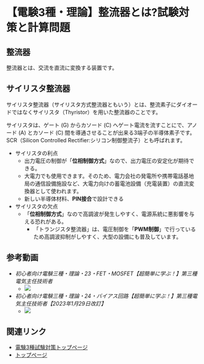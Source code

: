 # 【電験3種・理論】整流器とは?試験対策と計算問題

## 整流器

整流器とは、交流を直流に変換する装置です。


## サイリスタ整流器

サイリスタ整流器（サイリスタ方式整流器ともいう）とは、整流素子にダイオードではなくサイリスタ（Thyristor）を用いた整流器のことです。


サイリスタは、ゲート (G) からカソード (C) へゲート電流を流すことにで、アノード (A) とカソード (C) 間を導通させることが出来る3端子の半導体素子です。
SCR（Silicon Controlled Rectifier:シリコン制御整流子）とも呼ばれます。


- サイリスタの利点
    - 出力電圧の制御が「**位相制御方式**」なので、出力電圧の安定化が期待できる。
    - 大電力でも使用できます。そのため、電力会社の発電所や携帯電話基地局の通信設備施設など、大電力向けの蓄電池設備（充電装置）の直流変換器として使われます。
    - 新しい半導体材料、**PIN接合**で設計できる
- サイリスタの欠点
    - 「**位相制御方式**」なので高調波が発生しやすく、電源系統に悪影響を与える恐れがある。
        - 「トランジスタ整流器」は、電圧制御を「**PWM制御**」で行っているため高調波抑制がしやすく、大型の設備にも普及しています。


## 参考動画

- *初心者向け電験三種・理論・23・FET・MOSFET【超簡単に学ぶ！】第三種電気主任技術者*
    - [![](https://img.youtube.com/vi/ppBqINRuVA8/0.jpg)](https://www.youtube.com/watch?v=ppBqINRuVA8)
- *初心者向け電験三種・理論・24・バイアス回路【超簡単に学ぶ！】第三種電気主任技術者【2023年1月29日改訂】*
    - [![](https://img.youtube.com/vi/Ji3zjsrMeKY/0.jpg)](https://www.youtube.com/watch?v=Ji3zjsrMeKY)

## 関連リンク

- [電験3種試験対策トップページ](../index.md)
- [トップページ](../../../index.md)